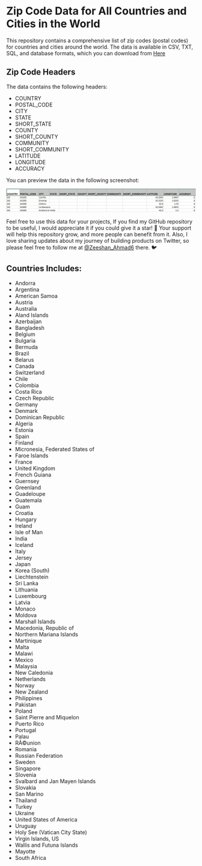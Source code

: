 # Zip Code Data for All Countries and Cities in the World

This repository contains a comprehensive list of zip codes (postal codes) for countries and cities around the world. The data is available in CSV, TXT, SQL, and database formats, which you can download from [Here](https://drive.google.com/open?id=1mN47iWtoVVqBUNuUiFeq7UQ65yAv-fps)

## Zip Code Headers

The data contains the following headers:

- COUNTRY
- POSTAL\_CODE
- CITY
- STATE
- SHORT\_STATE
- COUNTY
- SHORT\_COUNTY
- COMMUNITY
- SHORT\_COMMUNITY
- LATITUDE
- LONGITUDE
- ACCURACY

You can preview the data in the following screenshot:

![alt text](https://github.com/Zeeshanahmad4/Zip-code-of-all-countries-cities-in-the-world-CSV-TXT-SQL-DATABASE/blob/master/Capture.JPG)


Feel free to use this data for your projects, If you find my GitHub repository to be useful, I would appreciate it if you could give it a star! 🌟 Your support will help this repository grow, and more people can benefit from it. Also, I love sharing updates about my journey of building products on Twitter, so please feel free to follow me at [@Zeeshan\_Ahmad6](https://twitter.com/Zeeshan_Ahmad6) there. 🐦

## Countries Includes:

* Andorra
* Argentina
* American Samoa
* Austria
* Australia
* Aland Islands
* Azerbaijan
* Bangladesh
* Belgium
* Bulgaria
* Bermuda
* Brazil
* Belarus
* Canada 
* Switzerland
* Chile
* Colombia
* Costa Rica
* Czech Republic
* Germany 
* Denmark
* Dominican Republic
* Algeria
* Estonia
* Spain
* Finland
* Micronesia, Federated States of
* Faroe Islands
* France
* United Kingdom
* French Guiana
* Guernsey
* Greenland
* Guadeloupe
* Guatemala
* Guam
* Croatia
* Hungary
* Ireland
* Isle of Man 
* India
* Iceland
* Italy 
* Jersey
* Japan
* Korea (South)
* Liechtenstein
* Sri Lanka
* Lithuania
* Luxembourg
* Latvia
* Monaco
* Moldova
* Marshall Islands
* Macedonia, Republic of
* Northern Mariana Islands
* Martinique
* Malta
* Malawi
* Mexico
* Malaysia
* New Caledonia
* Netherlands
* Norway
* New Zealand
* Philippines
* Pakistan
* Poland
* Saint Pierre and Miquelon 
* Puerto Rico
* Portugal
* Palau
* RÃ©union
* Romania
* Russian Federation 
* Sweden
* Singapore
* Slovenia
* Svalbard and Jan Mayen Islands 
* Slovakia
* San Marino
* Thailand
* Turkey
* Ukraine
* United States of America
* Uruguay
* Holy See (Vatican City State)
* Virgin Islands, US
* Wallis and Futuna Islands 
* Mayotte
* South Africa




























































































































































































































































































































































































































































































































































































































































































































































































































































































































































































































































































































































































































































































































































































































































































































































































































































































































































































































































































































































































































































































































































































































































































































































































































































































































































































































































































































































































































































































































































































































































































































































































































































































































































































































































































































































































































































































































































































































































































































































































































































































































































































































































































































































































































































































































































































































































































































































































































































































































































































































































































































































































































































































































































































































































































































































































































































































































































































































































































































































































































































































































































































































































































































































































































































































































































































































































































































































































































































































































































































































































































































































































































































































































































































































































































































































































































































































































































































































































































































































































































































































































































































































































































































































































































































































































































































































































































































































































































































































































































































































































































































































































































































































































































































































































































































































































































































































































































































































































































































































































































































































































































































































































































































































































































































































































































































































































































































































































































































































































































































































































































































































































































































































































































































































































































































































































































































































































































































































































































































































































































































































































































































































































































































































































































































































































































































































































































































































































































































































































































































































































































































































































































































































































































































































































































































































































































































































































































































































































































































































































































































































































































































































































































































































































































































































































































































































































































































































































































































































































































































































































































































































































































































































































































































































































































































































































































































































































































































































































































































































































































































































































































































































































































































































































































































































































































































































































































































































































































































